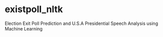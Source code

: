 # existpoll_nltk
Election Exit Poll Prediction and U.S.A Presidential Speech Analysis using Machine Learning
